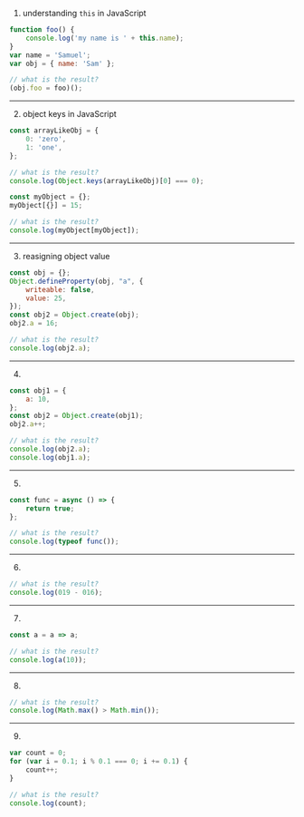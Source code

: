 1. understanding `this` in JavaScript
```javascript
function foo() {
    console.log('my name is ' + this.name);
}
var name = 'Samuel';
var obj = { name: 'Sam' };

// what is the result?
(obj.foo = foo)();
```

----

2. object keys in JavaScript 
```javascript
const arrayLikeObj = {
    0: 'zero',
    1: 'one',
};

// what is the result?
console.log(Object.keys(arrayLikeObj)[0] === 0);
```

```javascript
const myObject = {};
myObject[{}] = 15;

// what is the result?
console.log(myObject[myObject]);
```
----

3. reasigning object value 
```javascript
const obj = {};
Object.defineProperty(obj, "a", {
    writeable: false,
    value: 25,
});
const obj2 = Object.create(obj);
obj2.a = 16;

// what is the result?
console.log(obj2.a);
```

----

4.  
```javascript
const obj1 = {
    a: 10,
};
const obj2 = Object.create(obj1);
obj2.a++;

// what is the result?
console.log(obj2.a);
console.log(obj1.a);
```

----

5.  
```javascript
const func = async () => {
    return true;
};

// what is the result?
console.log(typeof func());
```

----

6.  
```javascript
// what is the result?
console.log(019 - 016);
```

----

7.
```javascript
const a = a => a;

// what is the result?
console.log(a(10));
```

----

8.
```javascript
// what is the result?
console.log(Math.max() > Math.min());
```

----

9.
```javascript
var count = 0;
for (var i = 0.1; i % 0.1 === 0; i += 0.1) {
    count++;
}

// what is the result?
console.log(count);
```
